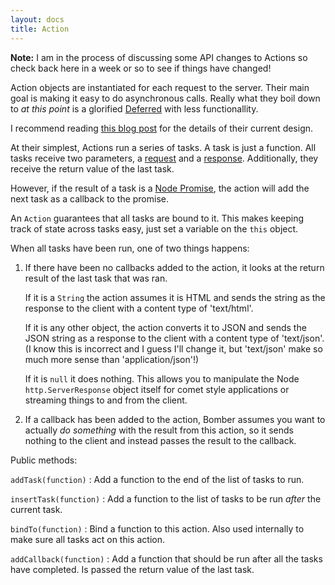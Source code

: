 ```yaml
---
layout: docs
title: Action
---
```


**Note:** I am in the process of discussing some API changes to Actions so check
back here in a week or so to see if things have changed!

Action objects are instantiated for each request to the server.  Their main
goal is making it easy to do asynchronous calls.  Really what they boil 
down to _at this point_ is a glorified [Deferred](http://api.dojotoolkit.org/jsdoc/1.3.2/dojo.Deferred)
with less functionallity.

I recommend reading [this blog post](http://benjaminthomas.org/2009-11-29/bomber-actions.html) 
for the details of their current design.

At their simplest, Actions run a series of tasks. A task is just a function. All
tasks receive two parameters, a [request](/docs/request.html) and a
[response](/docs/response.html).  Additionally, they receive the return value of
the last task.

However, if the result of a task is a [Node Promise](http://nodejs.org/api.html#_tt_process_promise_tt),
the action will add the next task as a callback to the promise. 

An `Action` guarantees that all tasks are bound to it.  This makes keeping track
of state across tasks easy, just set a variable on the `this` object.

When all tasks have been run, one of two things happens:

1.  If there have been no callbacks added to the action, it looks at the return
result of the last task that was ran. 
  
    If it is a `String` the action assumes it is HTML and sends the string as
    the response to the client with a content type of 'text/html'.

    If it is any other object, the action converts it to JSON and sends the JSON
    string as a response to the client with a content type of 'text/json'. (I
    know this is incorrect and I guess I'll change it, but 'text/json' make so
    much more sense than 'application/json'!)

    If it is `null` it does nothing.  This allows you to manipulate the Node
    `http.ServerResponse` object itself for comet style applications or streaming
    things to and from the client.

2.  If a callback has been added to the action, Bomber assumes you want to 
actually _do something_ with the result from this action, so it sends nothing
to the client and instead passes the result to the callback.

Public methods:

`addTask(function)`
: Add a function to the end of the list of tasks to run.

`insertTask(function)`
: Add a function to the list of tasks to be run _after_ the current task.

`bindTo(function)`
: Bind a function to this action.  Also used internally to make sure
all tasks act on this action.

`addCallback(function)`
: Add a function that should be run after all the tasks have completed. Is
passed the return value of the last task. 
